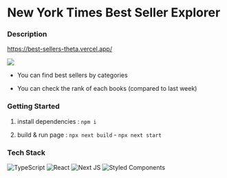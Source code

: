 # New York Times Best Seller Explorer

### Description

https://best-sellers-theta.vercel.app/

![](https://im5.ezgif.com/tmp/ezgif-5-a056a586d5.gif)

- You can find best sellers by categories

- You can check the rank of each books (compared to last week)

### Getting Started

1. install dependencies : `npm i`

2. build & run page : `npx next build` - `npx next start`

### Tech Stack

![TypeScript](https://img.shields.io/badge/typescript-%23007ACC.svg?style=for-the-badge&logo=typescript&logoColor=white)
![React](https://img.shields.io/badge/react-%2320232a.svg?style=for-the-badge&logo=react&logoColor=%2361DAFB)
![Next JS](https://img.shields.io/badge/Next-black?style=for-the-badge&logo=next.js&logoColor=white)
![Styled Components](https://img.shields.io/badge/styled--components-DB7093?style=for-the-badge&logo=styled-components&logoColor=white)
